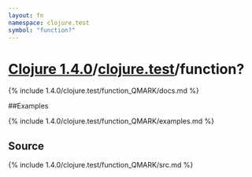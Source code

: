 ```yaml
---
layout: fn
namespace: clojure.test
symbol: "function?"
---
```


# [Clojure 1.4.0](../../)/[clojure.test](../)/function?

{% include 1.4.0/clojure.test/function_QMARK/docs.md %}

##Examples

{% include 1.4.0/clojure.test/function_QMARK/examples.md %}
## Source
{% include 1.4.0/clojure.test/function_QMARK/src.md %}


